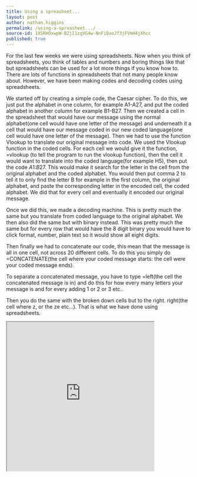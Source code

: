 ```yaml
---
title: Using a spreasheet...
layout: post
author: nathan.higgins
permalink: /using-a-spreasheet.../
source-id: 1XSRHOxwpW-BZjI1zgVG4w-NnFiQaoJf3jFVmH4jXhcc
published: true
---
```

For the last few weeks we were using spreadsheets. Now when you think of spreadsheets, you think of tables and numbers and boring things like that but spreadsheets can be used for a lot more things if you know how to. There are lots of functions in spreadsheets that not many people know about. However, we have been making codes and decoding codes using spreadsheets.

We started off by creating a simple code, the Caesar cipher. To do this, we just put the alphabet in one column, for example A1-A27, and put the coded alphabet in another column for example B1-B27.  Then we created a cell in the spreadsheet that would have our message using the normal alphabet(one cell would have one letter of the message) and underneath it a cell that would have our message coded in our new coded language(one cell would have one letter of the message). Then we had to use the function Vlookup to translate our original message into code. We used the Vlookup function in the coded cells. For each cell we would give it the function, =vlookup (to tell the program to run the vlookup function), then the cell it would want to translate into the coded language(for example H5), then put the code $A$1:$B$27. This would make it search for the letter in the cell from the original alphabet and the coded alphabet. You would then put comma 2 to tell it to only find the letter B for example in the first column, the original alphabet, and paste the corresponding letter in the encoded cell, the coded alphabet. We did that for every cell and eventually it encoded our original message. 

Once we did this, we made a decoding machine. This is pretty much the same but you translate from coded language to the original alphabet.  We then also did the same but with binary instead. This was pretty much the same but for every row that would have the 8 digit binary you would have to click format, number, plain text so it would show all eight digits.

Then finally we had to concatenate our code, this mean that the message is all in one cell, not across 20 different cells. To do this you simply do =CONCATENATE(the cell where your coded message starts: the cell were your coded message ends).

 To separate a concatenated message, you have to type =left(the cell the concatenated message is in) and do this for how every many letters your message is and for every adding 1 or 2 or 3 etc.. 

Then you do the same with the broken down cells but to the right. right(the cell where z, or the ze etc…). That is what we have done using spreadsheets.

<iframe height="405px" width="400px" src="https://docs.google.com/spreadsheets/d/e/2PACX-1vShm9DGx1crJ8KZueAECxzr2dM2Dkh8E8wx3A-MM6i8rwWShGhs0WDTHEH-MHgKe8pGZumhV-xaE1AB/pubhtml?widget=true&amp;headers=false"></iframe>
